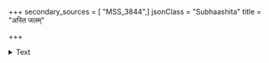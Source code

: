 +++
secondary_sources = [ "MSS_3844",]
jsonClass = "Subhaashita"
title = "अस्ति जलम्"

+++

<details><summary>Text</summary>

अस्ति जलं जलराशौ क्षारं तत् किं विधीयते तेन।  
लघुरपि वरं स कूपो यत्राकण्ठं जनः पिबति॥
</details>
